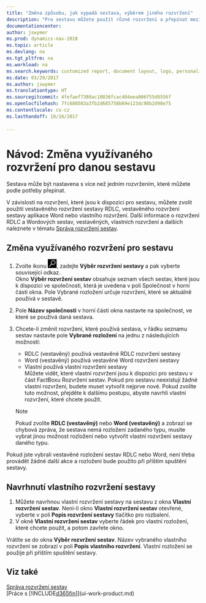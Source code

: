 ```yaml
---
title: "Změna způsobu, jak vypadá sestava, výběrem jiného rozvržení"
description: "Pro sestavu můžete použít různé rozvržení a přepínat mezi rozvrženími, abyste změnili, jak vypadá sestava."
documentationcenter: 
author: jswymer
ms.prod: dynamics-nav-2018
ms.topic: article
ms.devlang: na
ms.tgt_pltfrm: na
ms.workload: na
ms.search.keywords: customized report, document layout, logo, personalize
ms.date: 03/29/2017
ms.author: jswymer
ms.translationtype: HT
ms.sourcegitcommit: 4fefaef7380ac10836fcac404eea006f55d8556f
ms.openlocfilehash: 7fc680503a3fb2d685758b69e123dc98b2d98e75
ms.contentlocale: cs-cz
ms.lasthandoff: 10/16/2017

---
```

# <a name="how-to-change-which-layout-is-currently-used-on-a-report"></a>Návod: Změna využívaného rozvržení pro danou sestavu
Sestava může být nastavena s více než jedním rozvržením, které můžete podle potřeby přepínat.

V závislosti na rozvržení, které jsou k dispozici pro sestavu, můžete zvolit použití vestavěného rozvržení sestavy RDLC, vestavěného rozvržení sestavy aplikace Word nebo vlastního rozvržení. Další informace o rozvržení RDLC a Wordových sestav, vestavěných, vlastních rozvržení a dalších naleznete v tématu [Správa rozvržení sestav](ui-manage-report-layouts.md).

## <a name="to-change-the-layout-that-is-used-on-a-report"></a>Změna využívaného rozvržení pro sestavu
1. Zvolte ikonu ![Vyhledat stránku nebo sestavu](media/ui-search/search_small.png "Ikona Vyhledat stránku nebo sestavu"), zadejte **Výběr rozvržení sestavy** a pak vyberte související odkaz.  
   Okno **Výběr rozvržení sestav** obsahuje seznam všech sestav, které jsou k dispozici ve společnosti, která je uvedena v poli Společnost v horní části okna. Pole Vybrané rozložení určuje rozvržení, které se aktuálně používá v sestavě.
2. Pole **Název společnosti** v horní části okna nastavte na společnost, ve které se používá daná sestava.
3. Chcete-li změnit rozvržení, které používá sestava, v řádku seznamu sestav nastavte pole **Vybrané rozložení** na jednu z následujících možností:
   * RDLC (vestavěný) používá vestavěné RDLC rozvržení sestavy
   * Word (vestavěný) používá vestavěné Word rozvržení sestavy
   * Vlastní používá vlastní rozvržení sestavy  
     Můžete vidět, které vlastní rozvržení jsou k dispozici pro sestavu v část FactBoxu Rozvržení sestav. Pokud pro sestavu neexistují žádné vlastní rozvržení, budete muset vytvořit nejprve nové. Pokud zvolíte tuto možnost, přejděte k dalšímu postupu, abyste navrhli vlastní rozvržení, které chcete použít.

    > [!NOTE]  
    >   Pokud zvolíte **RDLC (vestavěný)** nebo **Word (vestavěný)** a zobrazí se chybová zpráva, že sestava nemá rozložení zadaného typu, musíte vybrat jinou možnost rozložení nebo vytvořit vlastní rozvržení sestavy daného typu.

Pokud jste vybrali vestavěné rozložení sestav RDLC nebo Word, není třeba provádět žádné další akce a rozložení bude použito při příštím spuštění sestavy.

## <a name="to-specify-a-custom-layout-on-a-report"></a>Navrhnutí vlastního rozvržení sestavy
1. Můžete navrhnou vlastní rozvržení sestavy na sestavu z okna **Vlastní rozvržení sestav**. Není-li okno **Vlastní rozvržení sestav** otevřené, vyberte v poli **Popis rozvržení sestavy** tlačítko pro rozbalení.
2. V okně **Vlastní rozvržení sestav** vyberte řádek pro vlastní rozložení, které chcete použít, a potom zavřete okno.

Vrátíte se do okna **Výběr rozvržení sestav**. Název vybraného vlastního rozvržení se zobrazí v poli **Popis vlastního rozvržení**. Vlastní rozložení se použije při příštím spuštění sestavy.

## <a name="see-also"></a>Viz také
[Správa rozvržení sestav](ui-manage-report-layouts.md)  
[Práce s [!INCLUDE[d365fin](includes/d365fin_md.md)]](ui-work-product.md)

